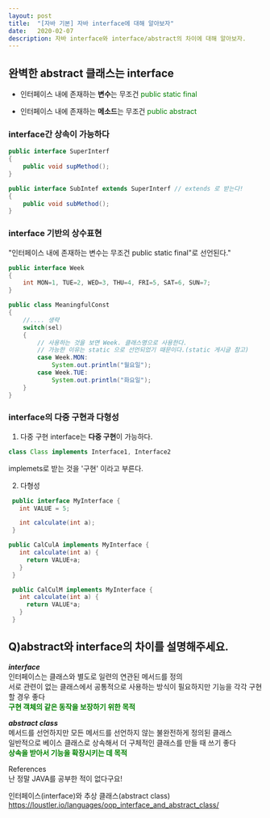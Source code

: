 ```yaml
---
layout: post
title:  "[자바 기본] 자바 interface에 대해 알아보자"
date:   2020-02-07
description: 자바 interface와 interface/abstract의 차이에 대해 알아보자.
---
```


## 완벽한 abstract 클래스는 interface

* 인터페이스 내에 존재하는 **변수**는 무조건 <span style="color:green">public static final</span>

* 인터페이스 내에 존재하는 **메소드**는 무조건 <span style="color:green">public abstract</span>

  
### interface간 상속이 가능하다  
~~~ java
public interface SuperInterf
{
    public void supMethod();
}

public interface SubIntef extends SuperInterf // extends 로 받는다!
{
    public void subMethod();
}
~~~
  
### interface 기반의 상수표현
"인터페이스 내에 존재하는 변수는 무조건 public static final"로 선언된다."  

~~~java
public interface Week
{
    int MON=1, TUE=2, WED=3, THU=4, FRI=5, SAT=6, SUN=7;
}

public class MeaningfulConst
{
    //.... 생략
    switch(sel)
    {
        // 사용하는 것을 보면 Week. 클래스명으로 사용한다.
        // 가능한 이유는 static 으로 선언되었기 때문이다.(static 게시글 참고)
        case Week.MON:
            System.out.println("월요일");
        case Week.TUE:
            System.out.println("화요일");
    }
}
~~~

### interface의 다중 구현과 다형성

1) 다중 구현
interface는 **다중 구현**이 가능하다.  
~~~ java
class Class implements Interface1, Interface2
~~~

implemets로 받는 것을 '구현' 이라고 부른다.


2) 다형성
~~~ java
 public interface MyInterface {
   int VALUE = 5;

   int calculate(int a);
 }
~~~

~~~ java
public CalCulA implements MyInterface {
   int calculate(int a) {
     return VALUE+a;
   }
 }

 public CalCulM implements MyInterface {
   int calculate(int a) {
     return VALUE*a;
   }
 }
~~~

## Q)abstract와 interface의 차이를 설명해주세요.

***interface***  
인터페이스는 클래스와 별도로 일련의 연관된 메서드를 정의  
서로 관련이 없는 클래스에서 공통적으로 사용하는 방식이 필요하지만 기능을 각각 구현할 경우 좋다  
<span style="color:green">**구현 객체의 같은 동작을 보장하기 위한 목적**</span>  

***abstract class***  
메서드를 선언하지만 모든 메서드를 선언하지 않는 불완전하게 정의된 클래스  
일반적으로 베이스 클래스로 상속해서 더 구체적인 클래스를 만들 때 쓰기 좋다  
<span style="color:green">**상속을 받아서 기능을 확장시키는 데 목적**</span>



References  
난 정말 JAVA를 공부한 적이 없다구요!  

인터페이스(interface)와 추상 클래스(abstract class)  
https://loustler.io/languages/oop_interface_and_abstract_class/
